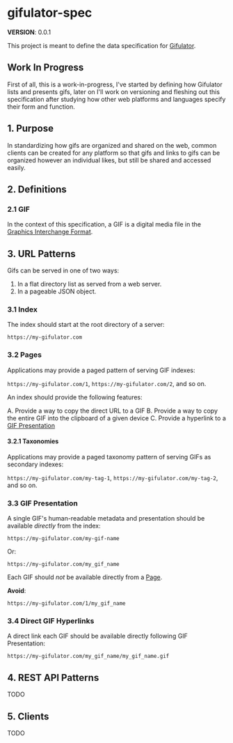 # gifulator-spec

**VERSION**: 0.0.1

This project is meant to define the data specification for [Gifulator](https://github.com/pbredenberg/gifulator).

## Work In Progress

First of all, this is a work-in-progress, I've started by defining how Gifulator lists and presents gifs, later on I'll work on versioning and fleshing out this specification after studying how other web platforms and languages specify their form and function.

## 1. Purpose

In standardizing how gifs are organized and shared on the web, common clients can be created for any platform so that gifs and links to gifs can be organized however an individual likes, but still be shared and accessed easily.

## 2. Definitions

### 2.1 GIF

In the context of this specification, a GIF is a digital media file in the [Graphics Interchange Format](https://en.wikipedia.org/wiki/GIF).

## 3. URL Patterns

Gifs can be served in one of two ways:

1. In a flat directory list as served from a web server.
2. In a pageable JSON object.

### 3.1 Index

The index should start at the root directory of a server:

`https://my-gifulator.com`

### 3.2 Pages

Applications may provide a paged pattern of serving GIF indexes:

`https://my-gifulator.com/1`, `https://my-gifulator.com/2`, and so on.

An index should provide the following features:

A. Provide a way to copy the direct URL to a GIF
B. Provide a way to copy the entire GIF into the clipboard of a given device
C. Provide a hyperlink to a [GIF Presentation](#user-content-33-gif-presentation)

#### 3.2.1 Taxonomies

Applications may provide a paged taxonomy pattern of serving GIFs as secondary indexes:

`https://my-gifulator.com/my-tag-1`, `https://my-gifulator.com/my-tag-2`, and so on.

### 3.3 GIF Presentation

A single GIF's human-readable metadata and presentation should be available _directly_ from the index:

`https://my-gifulator.com/my-gif-name`

Or:

`https://my-gifulator.com/my_gif_name`

Each GIF should _not_ be available directly from a [Page](#user-content-32-pages).

**Avoid**:

`https://my-gifulator.com/1/my_gif_name`

### 3.4 Direct GIF Hyperlinks

A direct link each GIF should be available directly following GIF Presentation:

`https://my-gifulator.com/my_gif_name/my_gif_name.gif`

## 4. REST API Patterns

TODO

## 5. Clients

TODO
